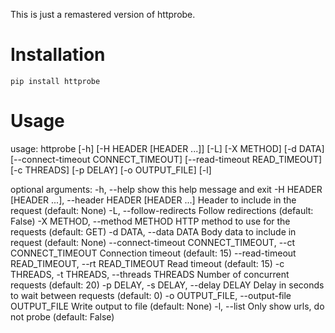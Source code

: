This is just a remastered version of httprobe. 

# Installation
    pip install httprobe
# Usage
usage: httprobe [-h] [-H HEADER [HEADER ...]] [-L] [-X METHOD] [-d DATA] [--connect-timeout CONNECT_TIMEOUT] [--read-timeout READ_TIMEOUT] [-c THREADS] [-p DELAY] [-o OUTPUT_FILE] [-l]

optional arguments:
  -h, --help            show this help message and exit
  -H HEADER [HEADER ...], --header HEADER [HEADER ...]
                        Header to include in the request (default: None)
  -L, --follow-redirects
                        Follow redirections (default: False)
  -X METHOD, --method METHOD
                        HTTP method to use for the requests (default: GET)
  -d DATA, --data DATA  Body data to include in request (default: None)
  --connect-timeout CONNECT_TIMEOUT, --ct CONNECT_TIMEOUT
                        Connection timeout (default: 15)
  --read-timeout READ_TIMEOUT, --rt READ_TIMEOUT
                        Read timeout (default: 15)
  -c THREADS, -t THREADS, --threads THREADS
                        Number of concurrent requests (default: 20)
  -p DELAY, -s DELAY, --delay DELAY
                        Delay in seconds to wait between requests (default: 0)
  -o OUTPUT_FILE, --output-file OUTPUT_FILE
                        Write output to file (default: None)
  -l, --list            Only show urls, do not probe (default: False)

